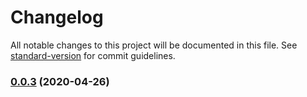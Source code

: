 # Changelog

All notable changes to this project will be documented in this file. See [standard-version](https://github.com/conventional-changelog/standard-version) for commit guidelines.

### [0.0.3](https://github.com/hotsaucejake/jotsauce/compare/v0.0.1...v0.0.3) (2020-04-26)
